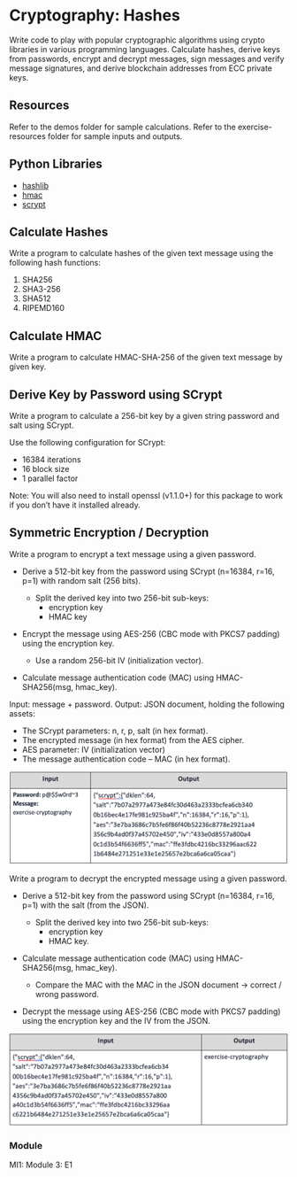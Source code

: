 # Cryptography: Hashes

Write code to play with popular cryptographic algorithms using crypto libraries in various programming languages. Calculate hashes, derive keys from passwords, encrypt and decrypt messages, sign messages and verify message signatures, and derive blockchain addresses from ECC private keys.

## Resources

Refer to the demos folder for sample calculations. Refer to the exercise-resources folder for sample inputs and outputs.

## Python Libraries
* [hashlib](https://pypi.org/project/hashlib/)
* [hmac](https://pypi.org/project/hmac/)
* [scrypt](https://pypi.org/project/scrypt/)

## Calculate Hashes

Write a program to calculate hashes of the given text message using the following hash functions:

1.	SHA256
2.  SHA3-256
3.	SHA512
4.	RIPEMD160

## Calculate HMAC

Write a program to calculate HMAC-SHA-256 of the given text message by given key.

## Derive Key by Password using SCrypt

Write a program to calculate a 256-bit key by a given string password and salt using SCrypt.

Use the following configuration for SCrypt:
*	16384 iterations
*	16 block size
*	1 parallel factor

Note: You will also need to install openssl (v1.1.0+) for this package to work if you don’t have it installed already.

## Symmetric Encryption / Decryption

Write a program to encrypt a text message using a given password. 
*	Derive a 512-bit key from the password using SCrypt (n=16384, r=16, p=1) with random salt (256 bits).

    *	Split the derived key into two 256-bit sub-keys:  
        * encryption key 
        * HMAC key 

*	Encrypt the message using AES-256 (CBC mode with PKCS7 padding) using the encryption key. 
    *	Use a random 256-bit IV (initialization vector). 
*	Calculate message authentication code (MAC) using HMAC-SHA256(msg, hmac_key).

Input: message + password. 
Output: JSON document, holding the following assets:

*	The SCrypt parameters: n, r, p, salt (in hex format). 
*	The encrypted message (in hex format) from the AES cipher. 
*	AES parameter: IV (initialization vector) 
*	The message authentication code – MAC (in hex format). 

![Inputs](./images/input.png)

Write a program to decrypt the encrypted message using a given password. 
*	Derive a 512-bit key from the password using SCrypt (n=16384, r=16, p=1) with the salt (from the JSON). 

    *	Split the derived key into two 256-bit sub-keys:  
        * encryption key 
        * HMAC key. 
        
*	Calculate message authentication code (MAC) using HMAC-SHA256(msg, hmac_key). 
    *	Compare the MAC with the MAC in the JSON document  → correct / wrong password. 
    
*	Decrypt the message using AES-256 (CBC mode with PKCS7 padding) using the encryption key and the IV from the JSON. 

![Outputs](./images/output.png)

### Module
MI1: Module 3: E1
